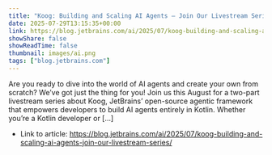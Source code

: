 ```yaml
---
title: "Koog: Building and Scaling AI Agents – Join Our Livestream Series"
date: 2025-07-29T13:15:35+00:00
link: https://blog.jetbrains.com/ai/2025/07/koog-building-and-scaling-ai-agents-join-our-livestream-series/
showShare: false
showReadTime: false
thumbnail: images/ai.png
tags: ["blog.jetbrains.com"]
---
```

Are you ready to dive into the world of AI agents and create your own from scratch? We’ve got just the thing for you! Join us this August for a two-part livestream series about Koog, JetBrains’ open-source agentic framework that empowers developers to build AI agents entirely in Kotlin. Whether you’re a Kotlin developer or […]

- Link to article: https://blog.jetbrains.com/ai/2025/07/koog-building-and-scaling-ai-agents-join-our-livestream-series/